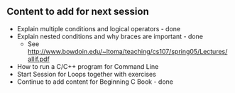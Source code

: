 ## Content to add for next session
- Explain multiple conditions and logical operators - done
- Explain nested conditions and why braces are important - done
    - See http://www.bowdoin.edu/~ltoma/teaching/cs107/spring05/Lectures/allif.pdf
- How to run a C/C++ program for Command Line
- Start Session for Loops together with exercises
- Continue to add content for Beginning C Book - done